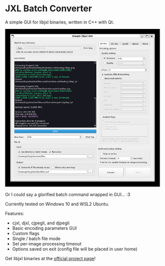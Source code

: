 # JXL Batch Converter
A simple GUI for libjxl binaries, written in C++ with Qt.

![Screnshot](simplelibjxlgui-v02.png)

Or I could say a glorified batch command wrapped in GUI... :3

Currently tested on Windows 10 and WSL2 Ubuntu.

Features:
- cjxl, djxl, cjpegli, and djpegli
- Basic encoding parameters GUI
- Custom flags
- Single / batch file mode
- Set per-image processing timeout
- Options saved on exit (config file will be placed in user home)

Get libjxl binaries at the [official project page](https://github.com/libjxl/libjxl)!
